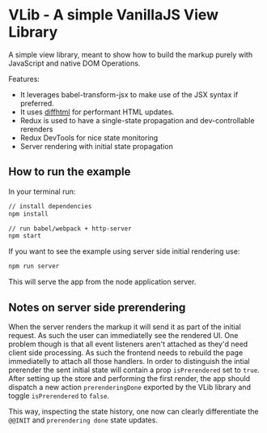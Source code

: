 # VLib - A simple VanillaJS View Library

A simple view library, meant to show how to build the markup purely with JavaScript
and native DOM Operations.

Features:

* It leverages babel-transform-jsx to make use of the JSX syntax if preferred.
* It uses [diffhtml](https://www.npmjs.com/package/diffhtml) for performant HTML updates.
* Redux is used to have a single-state propagation and dev-controllable rerenders
* Redux DevTools for nice state monitoring
* Server rendering with initial state propagation

## How to run the example

In your terminal run:

```bash
// install dependencies
npm install

// run babel/webpack + http-server
npm start
```

If you want to see the example using server side initial rendering use:

```bash
npm run server
```

This will serve the app from the node application server.

## Notes on server side prerendering

When the server renders the markup it will send it as part of the initial request. As such the user
can immediatelly see the rendered UI. One problem though is that all event listeners aren't attached
as they'd need client side processing.
As such the frontend needs to rebuild the page immediatelly to attach all those handlers. In order to distinguish
the intial prerender the sent initial state will contain a prop `isPrerendered` set to `true`.
After setting up the store and performing the first render, the app should dispatch a new action `prerenderingDone`
exported by the VLib library and toggle `isPrerendered` to `false`.

This way, inspecting the state history, one now can clearly differentiate the `@@INIT` and `prerendering done` state updates.
